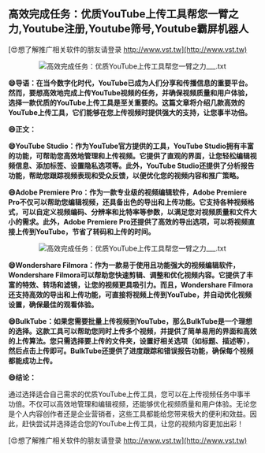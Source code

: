 ## **高效完成任务：优质YouTube上传工具帮您一臂之力,Youtube注册,Youtube筛号,Youtube霸屏机器人**

[😍想了解推广相关软件的朋友请登录 http://www.vst.tw](http://www.vst.tw)

 <center><img src="https://vst.tw/MP4/tuiguang/png/1.png" alt="高效完成任务：优质YouTube上传工具帮您一臂之力___.txt"></center>

**😄导语：在当今数字化时代，YouTube已成为人们分享和传播信息的重要平台。然而，要想高效地完成上传YouTube视频的任务，并确保视频质量和用户体验，选择一款优质的YouTube上传工具是至关重要的。这篇文章将介绍几款高效的YouTube上传工具，它们能够在您上传视频时提供强大的支持，让您事半功倍。**

**😄正文：**

**😄YouTube Studio：作为YouTube官方提供的工具，YouTube Studio拥有丰富的功能，可帮助您高效地管理和上传视频。它提供了直观的界面，让您轻松编辑视频信息、添加标签、设置隐私选项等。此外，YouTube Studio还提供了分析报告功能，帮助您跟踪视频表现和受众反馈，以便优化您的视频内容和推广策略。**

**😄Adobe Premiere Pro：作为一款专业级的视频编辑软件，Adobe Premiere Pro不仅可以帮助您编辑视频，还具备出色的导出和上传功能。它支持各种视频格式，可以自定义视频编码、分辨率和比特率等参数，以满足您对视频质量和文件大小的需求。此外，Adobe Premiere Pro还提供了高效的导出选项，可以将视频直接上传到YouTube，节省了转码和上传的时间。**

 <center><img src="https://vst.tw/MP4/tuiguang/png/3.png" alt="高效完成任务：优质YouTube上传工具帮您一臂之力___.txt"></center>

**😄Wondershare Filmora：作为一款易于使用且功能强大的视频编辑软件，Wondershare Filmora可以帮助您快速剪辑、调整和优化视频内容。它提供了丰富的特效、转场和滤镜，让您的视频更具吸引力。而且，Wondershare Filmora还支持高效的导出和上传功能，可直接将视频上传到YouTube，并自动优化视频设置，确保最佳的观看体验。**

**😄BulkTube：如果您需要批量上传视频到YouTube，那么BulkTube是一个理想的选择。这款工具可以帮助您同时上传多个视频，并提供了简单易用的界面和高效的上传算法。您只需选择要上传的文件夹，设置好相关选项（如标题、描述等），然后点击上传即可。BulkTube还提供了进度跟踪和错误报告功能，确保每个视频都能成功上传。**

**😄结论：**

通过选择适合自己需求的优质YouTube上传工具，您可以在上传视频任务中事半功倍。不仅可以高效地管理和编辑视频，还能够优化视频质量和用户体验。无论您是个人内容创作者还是企业营销者，这些工具都能给您带来极大的便利和效益。因此，赶快尝试并选择适合您的YouTube上传工具，让您的视频内容更加出彩！

[😍想了解推广相关软件的朋友请登录 http://www.vst.tw](http://www.vst.tw)



